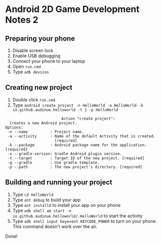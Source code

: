 # Android 2D Game Development Notes 2

## Preparing your phone

1. Disable screen lock
2. Enable USB debugging
3. Connect your phone to your laptop
4. Open `run.cmd`
5. Type `adb devices`

## Creating new project

1. Double click `run.cmd`
2. Type `android create project -n HelloWorld -a HelloWorld -k io.github.audinue.helloworld -t 1 -p HelloWorld`

```
                         Action "create project":
  Creates a new Android project.
Options:
 -n --name          : Project name.
 -a --activity      : Name of the default Activity that is created.
                      [required]
 -k --package       : Android package name for the application. [required]
 -v --gradle-version: Gradle Android plugin version.
 -t --target        : Target ID of the new project. [required]
 -g --gradle        : Use gradle template.
 -p --path          : The new project's directory. [required]
```

## Building and running your project

1. Type `cd HelloWorld`
2. Type `ant debug` to build your app
3. Type `ant installd` to install your app on your phone
4. Type `adb shell am start -n io.github.audinue.helloworld/.HelloWorld` to start the activity
5. Type `adb shell input keyevent KEYCODE_POWER` to turn on your phone. This command doesn't work over the air.

Done!
